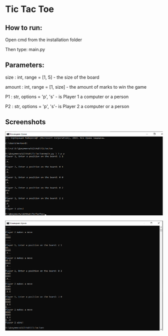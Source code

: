 # Tic Tac Toe

## How to run: 
Open cmd from the installation folder

Then type: main.py <size> <amount> <P1> <P2>

## Parameters:
size : int, range = [1, 5] - the size of the board

amount : int, range = [1, size] - the amount of marks to win the game

P1 : str, options = 'p', 's' - is Player 1 a computer or a person

P2 : str, options = 'p', 's'- is Player 2 a computer or a person

## Screenshots

![img1](https://github.com/antonkhmv/TicTacToe/blob/master/img/1.png)

![img2](https://github.com/antonkhmv/TicTacToe/blob/master/img/2.png)
